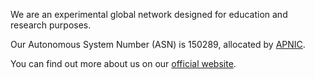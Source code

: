 We are an experimental global network designed for education and research purposes.

Our Autonomous System Number (ASN) is 150289, allocated by [APNIC](https://apnic.net).

You can find out more about us on our [official website](https://sunyz.net).
